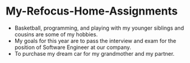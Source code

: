 # My-Refocus-Home-Assignments


 - Basketball, programming, and playing with my younger siblings and cousins are some of my hobbies.
 - My goals for this year are to pass the interview and exam for the position of Software Engineer at our company.
 - To purchase my dream car for my grandmother and my partner.
